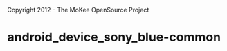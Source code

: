 Copyright 2012 - The MoKee OpenSource Project

android_device_sony_blue-common
===============================

